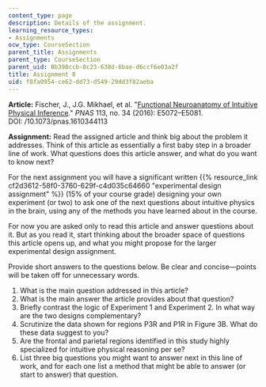 ```yaml
---
content_type: page
description: Details of the assignment.
learning_resource_types:
- Assignments
ocw_type: CourseSection
parent_title: Assignments
parent_type: CourseSection
parent_uid: 0b398ccb-0c23-638d-6bae-d6ccf6e03a2f
title: Assignment 8
uid: f8fa0954-ce62-dd73-d549-29dd3f82aeba
---
```


**Article:** Fischer, J., J.G. Mikhael, et al. "[Functional Neuroanatomy of Intuitive Physical Inference](https://doi.org/10.1073/pnas.1610344113 )." _PNAS_ 113, no. 34 (2016): E5072–E5081. DOI: /10.1073/pnas.1610344113

**Assignment:** Read the assigned article and think big about the problem it addresses. Think of this article as essentially a first baby step in a broader line of work. What questions does this article answer, and what do you want to know next?

For the next assignment you will have a significant written {{% resource_link cf2d3612-58f0-3760-629f-c4d035c64660 "experimental design assignment" %}} (15% of your course grade) designing your own experiment (or two) to ask one of the next questions about intuitive physics in the brain, using any of the methods you have learned about in the course.

For now you are asked only to read this article and answer questions about it. But as you read it, start thinking about the broader space of questions this article opens up, and what you might propose for the larger experimental design assignment.

Provide short answers to the questions below. Be clear and concise—points will be taken off for unnecessary words.

1.  What is the main question addressed in this article?
2.  What is the main answer the article provides about that question?
3.  Briefly contrast the logic of Experiment 1 and Experiment 2. In what way are the two designs complementary?
4.  Scrutinize the data shown for regions P3R and P1R in Figure 3B. What do these data suggest to you?
5.  Are the frontal and parietal regions identified in this study highly specialized for intuitive physical reasoning per se?
6.  List three big questions you might want to answer next in this line of work, and for each one list a method that might be able to answer (or start to answer) that question.